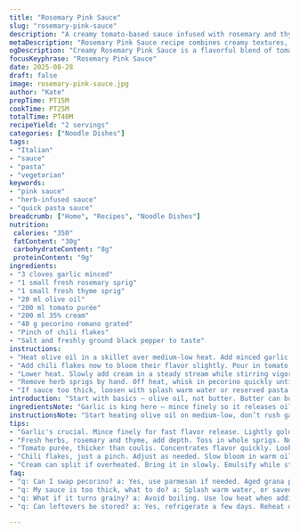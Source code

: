 ```yaml
---
title: "Rosemary Pink Sauce"
slug: "rosemary-pink-sauce"
description: "A creamy tomato-based sauce infused with rosemary and thyme, finished with pecorino instead of parmesan. Uses olive oil instead of butter for a lighter touch, and adds a pinch of chili flakes for subtle heat. Cook garlic and herbs low and slow, extract flavors fully before combining with tomato puree and cream. Simmer gently till sauce blisters and thickens with reddish sheen. Serve with fresh pasta or gnocchi. Salt and black pepper finish it off. No gluten, nuts, or eggs in recipe. Simple ingredients build layers of aroma and texture."
metaDescription: "Rosemary Pink Sauce recipe combines creamy textures, aromatic herbs, and tangy tomato for a versatile dish that elevates any pasta meal."
ogDescription: "Creamy Rosemary Pink Sauce is a flavorful blend of tomato, herbs, and pecorino; perfect for your pasta night."
focusKeyphrase: "Rosemary Pink Sauce"
date: 2025-08-28
draft: false
image: rosemary-pink-sauce.jpg
author: "Kate"
prepTime: PT15M
cookTime: PT25M
totalTime: PT40M
recipeYield: "2 servings"
categories: ["Noodle Dishes"]
tags:
- "Italian"
- "sauce"
- "pasta"
- "vegetarian"
keywords:
- "pink sauce"
- "herb-infused sauce"
- "quick pasta sauce"
breadcrumb: ["Home", "Recipes", "Noodle Dishes"]
nutrition: 
 calories: "350"
 fatContent: "30g"
 carbohydrateContent: "8g"
 proteinContent: "9g"
ingredients:
- "3 cloves garlic minced"
- "1 small fresh rosemary sprig"
- "1 small fresh thyme sprig"
- "20 ml olive oil"
- "200 ml tomato purée"
- "200 ml 35% cream"
- "40 g pecorino romano grated"
- "Pinch of chili flakes"
- "Salt and freshly ground black pepper to taste"
instructions:
- "Heat olive oil in a skillet over medium-low heat. Add minced garlic plus rosemary and thyme. Cook gently until garlic is golden but not burnt, herbs fully aromatic — around 4 minutes. Watch constantly; burnt garlic ruins sauce."
- "Add chili flakes now to bloom their flavor slightly. Pour in tomato purée, stir well. Raise heat just enough to see bubbles forming at edges. Simmer uncovered 10-12 minutes, sauce deepens in color with subtle glossy rim. Stir often to avoid sticking."
- "Lower heat. Slowly add cream in a steady stream while stirring vigorously to emulsify sauce. Keep on low heat, let sauce thicken slight, about 5 minutes. Look for beads of sauce forming on spoon. Avoid boiling here — cream can break."
- "Remove herb sprigs by hand. Off heat, whisk in pecorino quickly until melted and sauce turns richer, silkier. Taste—adjust salt pepper last. Pecorino adds salty umami and sharpness."
- "If sauce too thick, loosen with splash warm water or reserved pasta water. If too thin, simmer a few more minutes gently. Serve right away with fresh gnocchi or penne."
introduction: "Start with basics — olive oil, not butter. Butter can burn fast, olive oil lets garlic and herbs infuse gently. Garlic gets sweet and aromatic this way. Throw in thyme alongside rosemary to add complexity. Tomato purée, it’s thicker than coulis so concentrate flavors faster. No hurry — low-and-slow coaxing develops depth. Chili flakes sneak in a shadow of heat, wakes up the sauce. Cream isn’t just for richness but balances acidity of tomato. Pecorino swaps in for parmesan, sharper punch, saltier finish. Watch temperature control, crucial to prevent separation or grainy texture. Removing herbs at the end avoids bitter notes, leaving clean herbal aroma. Sauce thickness? Look closely, visual cues on pan edges better than a clock. Thin if needed with pasta water. Gnocchi or fresh pasta love this, clings well, silky but with bite. Simple staples, little tweaks, that’s how layers of flavor breathe life."
ingredientsNote: "Garlic is king here — mince finely so it releases oils fast but won’t scorch. Use fresh rosemary sprig with leaves intact for frittering into sauce; thyme is less intrusive, adds subtle earthiness. Olive oil preferred for its higher smoke point and cleaner finish than butter; butter can overwhelm with dairy fat, burn if overheated. Tomato purée works better than coulis; more concentrated solids, less watery, makes sauce velvety quicker. Cream should be full fat — 35 percent minimum — gives body and prevents curdling. Pecorino romano is saltier and more assertive than parmesan; if unavailable, aged grana padano or even sharp aged cheddar could substitute but flavors shift. Chili flakes optional, bring only a hint of bite, adjust by taste. Salt late — cheese adds saltiness, so add salt carefully to avoid over-seasoning."
instructionsNote: "Start heating olive oil on medium-low, don’t rush garlic; burnt bits cause bitterness and spoil sauce. When garlic is translucent and caressing the pan with soft sizzling, add herbs to infuse aroma without burning. Flip heat to medium once tomato purée goes in; bubbles forming at rim indicate simmering. Stir to prevent sticking or burning at bottom — clay or stainless pans work, avoid too thin metal that heats unevenly. Adding chili flakes here helps them toast slightly, boosting flavor. Lower heat when adding cream gradually — prevents splitting. Stirring continuously ensures smooth emulsion. Off heat, whisk cheese in cold saves sauce from curdling. Skim off herbs — twigs or needles left in sauce can taste bitter or stringy. Adjust thickness by eye, spoon test — sauce must coat but not drown pasta. Seal in flavor by serving sauce freshly made; reheat risks breakage. Keep a ladle of pasta cooking water for final thinning, liquid starch helps bind sauce to pasta strands."
tips:
- "Garlic's crucial. Mince finely for fast flavor release. Lightly golden, makes sweet notes. Too dark? Toss it. Strain through pace - lots to watch."
- "Fresh herbs, rosemary and thyme, add depth. Toss in whole sprigs. Not all herbs blend well. Strain before serving. Bitter notes ruin dishes."
- "Tomato purée, thicker than coulis. Concentrates flavor quickly. Look for glossy sheen while simmering, stir often. Check how it clings to pasta."
- "Chili flakes, just a pinch. Adjust as needed. Slow bloom in warm oil before adding tomatoes. Don't rush the heat. Balance is key."
- "Cream can split if overheated. Bring it in slowly. Emulsify while stirring. Look for silky texture. If it curdles, salvage with quick whisk."
faq:
- "q: Can I swap pecorino? a: Yes, use parmesan if needed. Aged grana padano works too. Flavors shift though. Test taste before serving."
- "q: My sauce is too thick, what to do? a: Splash warm water, or saved pasta water. Adjust gradually. Look for coating but not drowning."
- "q: What if it turns grainy? a: Avoid boiling. Use low heat when adding cream. Whisk vigorously. Flow keeps emulsion intact."
- "q: Can leftovers be stored? a: Yes, refrigerate a few days. Reheat on low heat. Watch for separation. Add a splash of water to revive texture."

---
```

